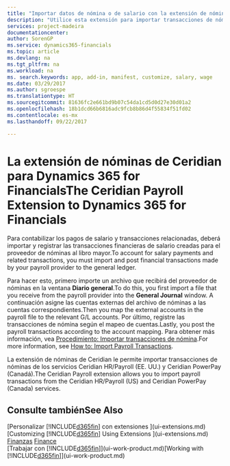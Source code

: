 ```yaml
---
title: "Importar datos de nómina o de salario con la extensión de nóminas de Ceridian | Documentos de Microsoft"
description: "Utilice esta extensión para importar transacciones de nóminas de los servicios Ceridian HR/Payroll (EE. UU.) y Ceridian PowerPay (Canadá)."
services: project-madeira
documentationcenter: 
author: SorenGP
ms.service: dynamics365-financials
ms.topic: article
ms.devlang: na
ms.tgt_pltfrm: na
ms.workload: na
ms. search.keywords: app, add-in, manifest, customize, salary, wage
ms.date: 03/29/2017
ms.author: sgroespe
ms.translationtype: HT
ms.sourcegitcommit: 81636fc2e661bd9b07c54da1cd5d0d27e30d01a2
ms.openlocfilehash: 18b1dcd66b6816adc9fcb8b86d4f55834f51fd02
ms.contentlocale: es-mx
ms.lasthandoff: 09/22/2017

---
```

# <a name="the-ceridian-payroll-extension-to-dynamics-365-for-financials"></a><span data-ttu-id="bb1de-103">La extensión de nóminas de Ceridian para Dynamics 365 for Financials</span><span class="sxs-lookup"><span data-stu-id="bb1de-103">The Ceridian Payroll Extension to Dynamics 365 for Financials</span></span>
<span data-ttu-id="bb1de-104">Para contabilizar los pagos de salario y transacciones relacionadas, deberá importar y registrar las transacciones financieras de salario creadas para el proveedor de nóminas al libro mayor.</span><span class="sxs-lookup"><span data-stu-id="bb1de-104">To account for salary payments and related transactions, you must import and post financial transactions made by your payroll provider to the general ledger.</span></span>

<span data-ttu-id="bb1de-105">Para hacer esto, primero importe un archivo que recibirá del proveedor de nóminas en la ventana **Diario general**.</span><span class="sxs-lookup"><span data-stu-id="bb1de-105">To do this, you first import a file that you receive from the payroll provider into the **General Journal** window.</span></span> <span data-ttu-id="bb1de-106">A continuación asigne las cuentas externas del archivo de nóminas a las cuentas correspondientes.</span><span class="sxs-lookup"><span data-stu-id="bb1de-106">Then you map the external accounts in the payroll file to the relevant G/L accounts.</span></span> <span data-ttu-id="bb1de-107">Por último, registre las transacciones de nómina según el mapeo de cuentas.</span><span class="sxs-lookup"><span data-stu-id="bb1de-107">Lastly, you post the payroll transactions according to the account mapping.</span></span> <span data-ttu-id="bb1de-108">Para obtener más información, vea [Procedimiento: Importar transacciones de nómina](finance-how-import-payroll-transactions.md).</span><span class="sxs-lookup"><span data-stu-id="bb1de-108">For more information, see [How to: Import Payroll Transactions](finance-how-import-payroll-transactions.md).</span></span>

<span data-ttu-id="bb1de-109">La extensión de nóminas de Ceridian le permite importar transacciones de nóminas de los servicios Ceridian HR/Payroll (EE. UU.) y Ceridian PowerPay (Canadá).</span><span class="sxs-lookup"><span data-stu-id="bb1de-109">The Ceridian Payroll extension allows you to import payroll transactions from the Ceridian HR/Payroll (US) and Ceridian PowerPay (Canada) services.</span></span>

## <a name="see-also"></a><span data-ttu-id="bb1de-110">Consulte también</span><span class="sxs-lookup"><span data-stu-id="bb1de-110">See Also</span></span>
<span data-ttu-id="bb1de-111">[Personalizar [!INCLUDE[d365fin](includes/d365fin_md.md)] con extensiones ](ui-extensions.md)  </span><span class="sxs-lookup"><span data-stu-id="bb1de-111">[Customizing [!INCLUDE[d365fin](includes/d365fin_md.md)] Using Extensions ](ui-extensions.md)  </span></span>  
<span data-ttu-id="bb1de-112">[Finanzas](finance.md)  </span><span class="sxs-lookup"><span data-stu-id="bb1de-112">[Finance](finance.md)  </span></span>  
<span data-ttu-id="bb1de-113">[Trabajar con [!INCLUDE[d365fin](includes/d365fin_md.md)]](ui-work-product.md)</span><span class="sxs-lookup"><span data-stu-id="bb1de-113">[Working with [!INCLUDE[d365fin](includes/d365fin_md.md)]](ui-work-product.md)</span></span>

